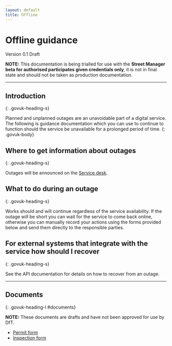 ```yaml
---
layout: default
title: Offline
---
```

<h1 class="govuk-heading-xl">Offline guidance</h1>

<p class="govuk-body-l">Version 0.1 Draft</p>

<p class="govuk-body">
  <b>NOTE:</b> This documentation is being trialled for use with the <b>Street Manager beta for authorised participates given credentials only</b>, it is not in final state and should not be taken as production documentation.
</p>

<hr class="govuk-section-break govuk-section-break--xl govuk-section-break--visible">

## Introduction
{: .govuk-heading-s}

Planned and unplanned outages are an unavoidable part of a digital service. The following is guidance documentation which you can use to continue to function should the service be unavailable for a prolonged period of time.
{: .govuk-body}

## Where to get information about outages
{: .govuk-heading-s}

<p class="govuk-body">
Outages will be announced on the <a class="govuk-link" href="https://streetmanager.atlassian.net/servicedesk/customer/portal/1">Service desk</a>.
</p>

## What to do during an outage
{: .govuk-heading-s}

<p class="govuk-body">
  Works should and will continue regardless of the service availability. If the outage will be short you can wait for the service to come back online, otherwise you can manually record your actions using the forms provided below and send them directly to the responsible parties.
</p>

## For external systems that integrate with the service how should I recover
{: .govuk-heading-s}

<p class="govuk-body">
See the API documentation for details on how to recover from an outage.
</p>

<hr class="govuk-section-break govuk-section-break--xl govuk-section-break--visible">

## Documents
{: .govuk-heading-l #documents}

<p class="govuk-body">
  <b>NOTE:</b> These documents are drafts and have not been approved for use by DfT.
</p>

<ul class="govuk-list govuk-list--bullet">
  <li><a class="govuk-link" href="{{ site.baseurl }}/assets/files/offline/PERMIT-APPLICATION-INCLUDING-RESPONSES.pdf">Permit form</a></li>
  <li><a class="govuk-link" href="{{ site.baseurl }}/assets/files/offline/SM-InpectionForm-v2-AB.pdf">Inspection form</a></li>
</ul>
